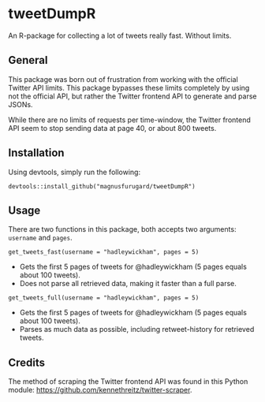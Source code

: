 # tweetDumpR
An R-package for collecting a lot of tweets really fast. Without limits.

## General

This package was born out of frustration from working with the official Twitter API limits. This package bypasses these limits completely by using not the official API, but rather the Twitter frontend API to generate and parse JSONs.

While there are no limits of requests per time-window, the Twitter frontend API seem to stop sending data at page 40, or about 800 tweets.

## Installation

Using devtools, simply run the following: 

`devtools::install_github("magnusfurugard/tweetDumpR")`

## Usage

There are two functions in this package, both accepts two arguments: `username` and `pages`. 

`get_tweets_fast(username = "hadleywickham", pages = 5)`

* Gets the first 5 pages of tweets for @hadleywickham (5 pages equals about 100 tweets). 
* Does not parse all retrieved data, making it faster than a full parse.

`get_tweets_full(username = "hadleywickham", pages = 5)`

* Gets the first 5 pages of tweets for @hadleywickham (5 pages equals about 100 tweets).
* Parses as much data as possible, including retweet-history for retrieved tweets.

## Credits

The method of scraping the Twitter frontend API was found in this Python module: https://github.com/kennethreitz/twitter-scraper. 
